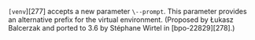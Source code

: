 `[venv`][277] accepts a new parameter `\--prompt`. This parameter provides an alternative prefix for the virtual environment. (Proposed by Łukasz Balcerzak and ported to 3.6 by Stéphane Wirtel in [bpo-22829][278].)
